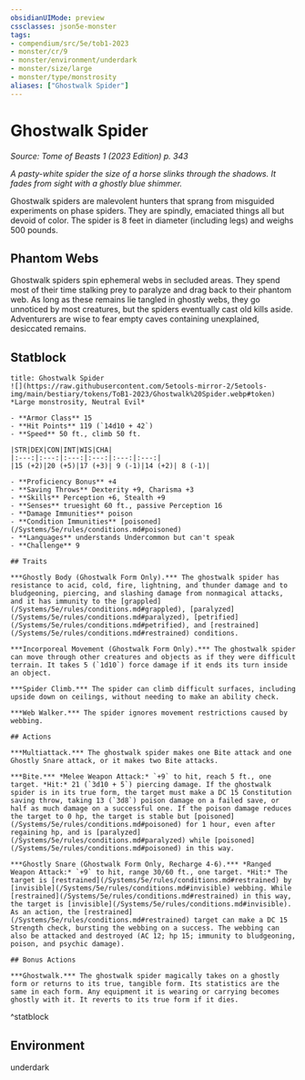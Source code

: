 ```yaml
---
obsidianUIMode: preview
cssclasses: json5e-monster
tags:
- compendium/src/5e/tob1-2023
- monster/cr/9
- monster/environment/underdark
- monster/size/large
- monster/type/monstrosity
aliases: ["Ghostwalk Spider"]
---
```

# Ghostwalk Spider
*Source: Tome of Beasts 1 (2023 Edition) p. 343*  

*A pasty-white spider the size of a horse slinks through the shadows. It fades from sight with a ghostly blue shimmer.*

Ghostwalk spiders are malevolent hunters that sprang from misguided experiments on phase spiders. They are spindly, emaciated things all but devoid of color. The spider is 8 feet in diameter (including legs) and weighs 500 pounds.

## Phantom Webs

Ghostwalk spiders spin ephemeral webs in secluded areas. They spend most of their time stalking prey to paralyze and drag back to their phantom web. As long as these remains lie tangled in ghostly webs, they go unnoticed by most creatures, but the spiders eventually cast old kills aside. Adventurers are wise to fear empty caves containing unexplained, desiccated remains.

## Statblock

```ad-statblock
title: Ghostwalk Spider
![](https://raw.githubusercontent.com/5etools-mirror-2/5etools-img/main/bestiary/tokens/ToB1-2023/Ghostwalk%20Spider.webp#token)
*Large monstrosity, Neutral Evil*

- **Armor Class** 15
- **Hit Points** 119 (`14d10 + 42`)
- **Speed** 50 ft., climb 50 ft.

|STR|DEX|CON|INT|WIS|CHA|
|:---:|:---:|:---:|:---:|:---:|:---:|
|15 (+2)|20 (+5)|17 (+3)| 9 (-1)|14 (+2)| 8 (-1)|

- **Proficiency Bonus** +4
- **Saving Throws** Dexterity +9, Charisma +3
- **Skills** Perception +6, Stealth +9
- **Senses** truesight 60 ft., passive Perception 16
- **Damage Immunities** poison
- **Condition Immunities** [poisoned](/Systems/5e/rules/conditions.md#poisoned)
- **Languages** understands Undercommon but can't speak
- **Challenge** 9

## Traits

***Ghostly Body (Ghostwalk Form Only).*** The ghostwalk spider has resistance to acid, cold, fire, lightning, and thunder damage and to bludgeoning, piercing, and slashing damage from nonmagical attacks, and it has immunity to the [grappled](/Systems/5e/rules/conditions.md#grappled), [paralyzed](/Systems/5e/rules/conditions.md#paralyzed), [petrified](/Systems/5e/rules/conditions.md#petrified), and [restrained](/Systems/5e/rules/conditions.md#restrained) conditions.

***Incorporeal Movement (Ghostwalk Form Only).*** The ghostwalk spider can move through other creatures and objects as if they were difficult terrain. It takes 5 (`1d10`) force damage if it ends its turn inside an object.

***Spider Climb.*** The spider can climb difficult surfaces, including upside down on ceilings, without needing to make an ability check.

***Web Walker.*** The spider ignores movement restrictions caused by webbing.

## Actions

***Multiattack.*** The ghostwalk spider makes one Bite attack and one Ghostly Snare attack, or it makes two Bite attacks.

***Bite.*** *Melee Weapon Attack:* `+9` to hit, reach 5 ft., one target. *Hit:* 21 (`3d10 + 5`) piercing damage. If the ghostwalk spider is in its true form, the target must make a DC 15 Constitution saving throw, taking 13 (`3d8`) poison damage on a failed save, or half as much damage on a successful one. If the poison damage reduces the target to 0 hp, the target is stable but [poisoned](/Systems/5e/rules/conditions.md#poisoned) for 1 hour, even after regaining hp, and is [paralyzed](/Systems/5e/rules/conditions.md#paralyzed) while [poisoned](/Systems/5e/rules/conditions.md#poisoned) in this way.

***Ghostly Snare (Ghostwalk Form Only, Recharge 4-6).*** *Ranged Weapon Attack:* `+9` to hit, range 30/60 ft., one target. *Hit:* The target is [restrained](/Systems/5e/rules/conditions.md#restrained) by [invisible](/Systems/5e/rules/conditions.md#invisible) webbing. While [restrained](/Systems/5e/rules/conditions.md#restrained) in this way, the target is [invisible](/Systems/5e/rules/conditions.md#invisible). As an action, the [restrained](/Systems/5e/rules/conditions.md#restrained) target can make a DC 15 Strength check, bursting the webbing on a success. The webbing can also be attacked and destroyed (AC 12; hp 15; immunity to bludgeoning, poison, and psychic damage).

## Bonus Actions

***Ghostwalk.*** The ghostwalk spider magically takes on a ghostly form or returns to its true, tangible form. Its statistics are the same in each form. Any equipment it is wearing or carrying becomes ghostly with it. It reverts to its true form if it dies.
```
^statblock

## Environment

underdark